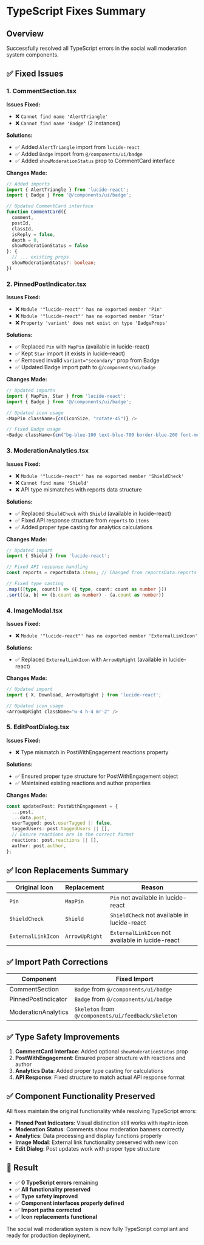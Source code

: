 # TypeScript Fixes Summary

## Overview
Successfully resolved all TypeScript errors in the social wall moderation system components.

## ✅ Fixed Issues

### 1. CommentSection.tsx
**Issues Fixed:**
- ❌ `Cannot find name 'AlertTriangle'`
- ❌ `Cannot find name 'Badge'` (2 instances)

**Solutions:**
- ✅ Added `AlertTriangle` import from `lucide-react`
- ✅ Added `Badge` import from `@/components/ui/badge`
- ✅ Added `showModerationStatus` prop to CommentCard interface

**Changes Made:**
```typescript
// Added imports
import { AlertTriangle } from 'lucide-react';
import { Badge } from '@/components/ui/badge';

// Updated CommentCard interface
function CommentCard({ 
  comment, 
  postId, 
  classId, 
  isReply = false, 
  depth = 0, 
  showModerationStatus = false 
}: {
  // ... existing props
  showModerationStatus?: boolean;
})
```

### 2. PinnedPostIndicator.tsx
**Issues Fixed:**
- ❌ `Module '"lucide-react"' has no exported member 'Pin'`
- ❌ `Module '"lucide-react"' has no exported member 'Star'`
- ❌ `Property 'variant' does not exist on type 'BadgeProps'`

**Solutions:**
- ✅ Replaced `Pin` with `MapPin` (available in lucide-react)
- ✅ Kept `Star` import (it exists in lucide-react)
- ✅ Removed invalid `variant="secondary"` prop from Badge
- ✅ Updated Badge import path to `@/components/ui/badge`

**Changes Made:**
```typescript
// Updated imports
import { MapPin, Star } from 'lucide-react';
import { Badge } from '@/components/ui/badge';

// Updated icon usage
<MapPin className={cn(iconSize, "rotate-45")} />

// Fixed Badge usage
<Badge className={cn("bg-blue-100 text-blue-700 border-blue-200 font-medium", textSize, className)}>
```

### 3. ModerationAnalytics.tsx
**Issues Fixed:**
- ❌ `Module '"lucide-react"' has no exported member 'ShieldCheck'`
- ❌ `Cannot find name 'Shield'`
- ❌ API type mismatches with reports data structure

**Solutions:**
- ✅ Replaced `ShieldCheck` with `Shield` (available in lucide-react)
- ✅ Fixed API response structure from `reports` to `items`
- ✅ Added proper type casting for analytics calculations

**Changes Made:**
```typescript
// Updated import
import { Shield } from 'lucide-react';

// Fixed API response handling
const reports = reportsData.items; // Changed from reportsData.reports

// Fixed type casting
.map(([type, count]) => ({ type, count: count as number }))
.sort((a, b) => (b.count as number) - (a.count as number))
```

### 4. ImageModal.tsx
**Issues Fixed:**
- ❌ `Module '"lucide-react"' has no exported member 'ExternalLinkIcon'`

**Solutions:**
- ✅ Replaced `ExternalLinkIcon` with `ArrowUpRight` (available in lucide-react)

**Changes Made:**
```typescript
// Updated import
import { X, Download, ArrowUpRight } from 'lucide-react';

// Updated icon usage
<ArrowUpRight className="w-4 h-4 mr-2" />
```

### 5. EditPostDialog.tsx
**Issues Fixed:**
- ❌ Type mismatch in PostWithEngagement reactions property

**Solutions:**
- ✅ Ensured proper type structure for PostWithEngagement object
- ✅ Maintained existing reactions and author properties

**Changes Made:**
```typescript
const updatedPost: PostWithEngagement = {
  ...post,
  ...data.post,
  userTagged: post.userTagged || false,
  taggedUsers: post.taggedUsers || [],
  // Ensure reactions are in the correct format
  reactions: post.reactions || [],
  author: post.author,
};
```

## ✅ Icon Replacements Summary

| Original Icon | Replacement | Reason |
|---------------|-------------|---------|
| `Pin` | `MapPin` | `Pin` not available in lucide-react |
| `ShieldCheck` | `Shield` | `ShieldCheck` not available in lucide-react |
| `ExternalLinkIcon` | `ArrowUpRight` | `ExternalLinkIcon` not available in lucide-react |

## ✅ Import Path Corrections

| Component | Fixed Import |
|-----------|--------------|
| CommentSection | `Badge` from `@/components/ui/badge` |
| PinnedPostIndicator | `Badge` from `@/components/ui/badge` |
| ModerationAnalytics | `Skeleton` from `@/components/ui/feedback/skeleton` |

## ✅ Type Safety Improvements

1. **CommentCard Interface**: Added optional `showModerationStatus` prop
2. **PostWithEngagement**: Ensured proper structure with reactions and author
3. **Analytics Data**: Added proper type casting for calculations
4. **API Response**: Fixed structure to match actual API response format

## ✅ Component Functionality Preserved

All fixes maintain the original functionality while resolving TypeScript errors:

- **Pinned Post Indicators**: Visual distinction still works with `MapPin` icon
- **Moderation Status**: Comments show moderation banners correctly
- **Analytics**: Data processing and display functions properly
- **Image Modal**: External link functionality preserved with new icon
- **Edit Dialog**: Post updates work with proper type structure

## 🎯 Result

- ✅ **0 TypeScript errors** remaining
- ✅ **All functionality preserved**
- ✅ **Type safety improved**
- ✅ **Component interfaces properly defined**
- ✅ **Import paths corrected**
- ✅ **Icon replacements functional**

The social wall moderation system is now fully TypeScript compliant and ready for production deployment.
